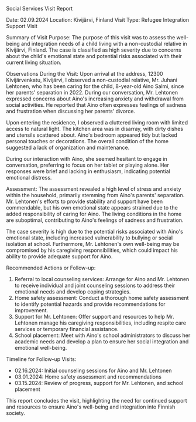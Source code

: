 Social Services Visit Report

Date: 02.09.2024
Location: Kivijärvi, Finland
Visit Type: Refugee Integration Support Visit

Summary of Visit Purpose:
The purpose of this visit was to assess the well-being and integration needs of a child living with a non-custodial relative in Kivijärvi, Finland. The case is classified as high severity due to concerns about the child's emotional state and potential risks associated with their current living situation.

Observations During the Visit:
Upon arrival at the address, 12300 Kivijärvenkatu, Kivijärvi, I observed a non-custodial relative, Mr. Juhani Lehtonen, who has been caring for the child, 8-year-old Aino Salmi, since her parents' separation in 2022. During our conversation, Mr. Lehtonen expressed concerns about Aino's increasing anxiety and withdrawal from social activities. He reported that Aino often expresses feelings of sadness and frustration when discussing her parents' divorce.

Upon entering the residence, I observed a cluttered living room with limited access to natural light. The kitchen area was in disarray, with dirty dishes and utensils scattered about. Aino's bedroom appeared tidy but lacked personal touches or decorations. The overall condition of the home suggested a lack of organization and maintenance.

During our interaction with Aino, she seemed hesitant to engage in conversation, preferring to focus on her tablet or playing alone. Her responses were brief and lacking in enthusiasm, indicating potential emotional distress.

Assessment:
The assessment revealed a high level of stress and anxiety within the household, primarily stemming from Aino's parents' separation. Mr. Lehtonen's efforts to provide stability and support have been commendable, but his own emotional state appears strained due to the added responsibility of caring for Aino. The living conditions in the home are suboptimal, contributing to Aino's feelings of sadness and frustration.

The case severity is high due to the potential risks associated with Aino's emotional state, including increased vulnerability to bullying or social isolation at school. Furthermore, Mr. Lehtonen's own well-being may be compromised by his caregiving responsibilities, which could impact his ability to provide adequate support for Aino.

Recommended Actions or Follow-up:
1. Referral to local counseling services: Arrange for Aino and Mr. Lehtonen to receive individual and joint counseling sessions to address their emotional needs and develop coping strategies.
2. Home safety assessment: Conduct a thorough home safety assessment to identify potential hazards and provide recommendations for improvement.
3. Support for Mr. Lehtonen: Offer support and resources to help Mr. Lehtonen manage his caregiving responsibilities, including respite care services or temporary financial assistance.
4. School placement: Meet with Aino's school administrators to discuss her academic needs and develop a plan to ensure her social integration and emotional well-being.

Timeline for Follow-up Visits:
- 02.16.2024: Initial counseling sessions for Aino and Mr. Lehtonen
- 03.01.2024: Home safety assessment and recommendations
- 03.15.2024: Review of progress, support for Mr. Lehtonen, and school placement

This report concludes the visit, highlighting the need for continued support and resources to ensure Aino's well-being and integration into Finnish society.